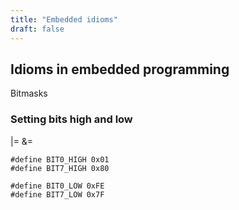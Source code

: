 ```yaml
---
title: "Embedded idioms"
draft: false
---
```


## Idioms in embedded programming ##

Bitmasks

### Setting bits high and low

|=
&=

```
#define BIT0_HIGH 0x01
#define BIT7_HIGH 0x80

#define BIT0_LOW 0xFE
#define BIT7_LOW 0x7F
```
